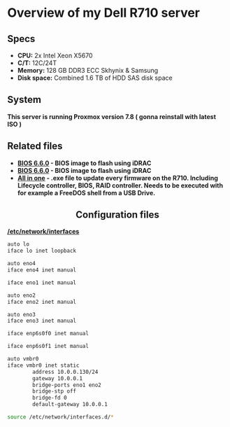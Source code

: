 # Overview of my Dell R710 server

## Specs
*   **CPU:** 2x Intel Xeon X5670 
*   **C/T:** 12C/24T
*   **Memory:** 128 GB DDR3 ECC Skhynix & Samsung
*   **Disk space:** Combined 1.6 TB of HDD SAS disk space

## System
**This server is running Proxmox version 7.8 ( gonna reinstall with latest ISO )**

## Related files
* **[BIOS 6.6.0](./BIOS_0F4YY_LN_6.6.0.BIN) - BIOS image to flash using iDRAC**
* **[BIOS 6.6.0](./BIOS_0YV9D_LN_6.6.0.BIN) - BIOS image to flash using iDRAC**
* **[All in one](./r-710-bootable_archive.torrent) - .exe file to update every firmware on the R710. Including Lifecycle controller, BIOS, RAID controller. Needs to be executed with for example a FreeDOS shell from a USB Drive.**
<div align="center">
<h2>Configuration files</h2>
</div>

**[/etc/network/interfaces](./etc/network/interfaces)**
```bash
auto lo
iface lo inet loopback

auto eno4
iface eno4 inet manual

iface eno1 inet manual

auto eno2
iface eno2 inet manual

auto eno3
iface eno3 inet manual

iface enp6s0f0 inet manual

iface enp6s0f1 inet manual

auto vmbr0
iface vmbr0 inet static
        address 10.0.0.130/24
        gateway 10.0.0.1
        bridge-ports eno1 eno2
        bridge-stp off
        bridge-fd 0
        default-gateway 10.0.0.1

source /etc/network/interfaces.d/*
```
